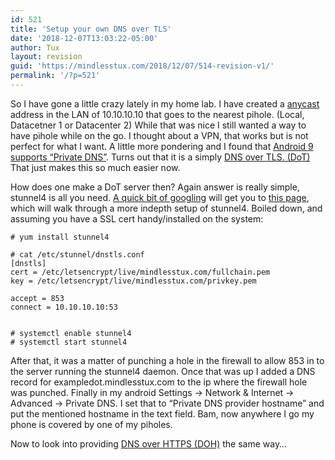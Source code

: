 ```yaml
---
id: 521
title: 'Setup your own DNS over TLS'
date: '2018-12-07T13:03:22-05:00'
author: Tux
layout: revision
guid: 'https://mindlesstux.com/2018/12/07/514-revision-v1/'
permalink: '/?p=521'
---
```


So I have gone a little crazy lately in my home lab. I have created a [anycast](https://en.wikipedia.org/wiki/Anycast) address in the LAN of 10.10.10.10 that goes to the nearest pihole. (Local, Datacetner 1 or Datacenter 2) While that was nice I still wanted a way to have pihole while on the go. I thought about a VPN, that works but is not perfect for what I want. A little more pondering and I found that [Android 9 supports “Private DNS”](https://android-developers.googleblog.com/2018/04/dns-over-tls-support-in-android-p.html). Turns out that it is a simply [DNS over TLS. (DoT)](https://en.wikipedia.org/wiki/DNS_over_TLS) That just makes this so much easier now.

How does one make a DoT server then? Again answer is really simple, stunnel4 is all you need. [A quick bit of googling](http://lmgtfy.com/?q=dns+over+tls+stunnel) will get you to [this page](https://kb.isc.org/docs/aa-01386), which will walk through a more indepth setup of stunnel4. Boiled down, and assuming you have a SSL cert handy/installed on the system:

```
# yum install stunnel4

# cat /etc/stunnel/dnstls.conf
[dnstls]
cert = /etc/letsencrypt/live/mindlesstux.com/fullchain.pem
key = /etc/letsencrypt/live/mindlesstux.com/privkey.pem

accept = 853
connect = 10.10.10.10:53


# systemctl enable stunnel4
# systemctl start stunnel4
```

After that, it was a matter of punching a hole in the firewall to allow 853 in to the server running the stunnel4 daemon. Once that was up I added a DNS record for exampledot.mindlesstux.com to the ip where the firewall hole was punched. Finally in my android Settings -&gt; Network &amp; Internet -&gt; Advanced -&gt; Private DNS. I set that to “Private DNS provider hostname” and put the mentioned hostname in the text field. Bam, now anywhere I go my phone is covered by one of my piholes.

Now to look into providing [DNS over HTTPS (DOH)](https://en.wikipedia.org/wiki/DNS_over_HTTPS) the same way…